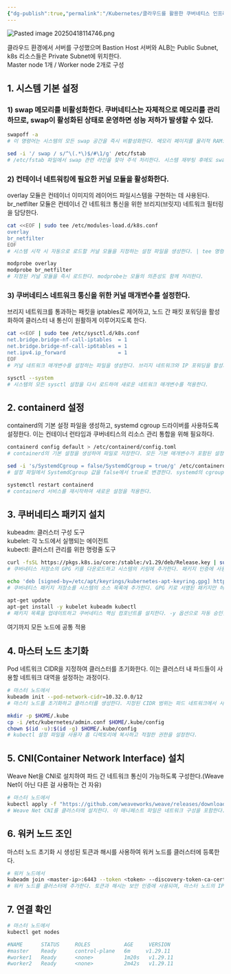 ```yaml
---
{"dg-publish":true,"permalink":"/Kubernetes/클라우드를 활용한 쿠버네티스 인프라 구축 과정/"}
---
```




![Pasted image 20250418114746.png](/img/user/images/Pasted%20image%2020250418114746.png)

클라우드 환경에서 서버를 구성했으며 Bastion Host 서버와 ALB는 Public Subnet, k8s 리소스들은 Private Subnet에 위치한다.  
Master node 1개 / Worker node 2개로 구성

## 1. 시스템 기본 설정

### 1) swap 메모리를 비활성화한다. 쿠버네티스는 자체적으로 메모리를 관리하므로, swap이 활성화된 상태로 운영하면 성능 저하가 발생할 수 있다.

```bash
swapoff -a
# 이 명령어는 시스템의 모든 swap 공간을 즉시 비활성화한다. 메모리 페이지를 물리적 RAM으로 강제 이동시킨다.

sed -i '/ swap / s/^\(.*\)$/#\1/g' /etc/fstab
# /etc/fstab 파일에서 swap 관련 라인을 찾아 주석 처리한다. 시스템 재부팅 후에도 swap이 비활성화 상태를 유지하게 한다.
```

### 2) 컨테이너 네트워킹에 필요한 커널 모듈을 활성화한다.

overlay 모듈은 컨테이너 이미지의 레이어드 파일시스템을 구현하는 데 사용된다.  
br_netfilter 모듈은 컨테이너 간 네트워크 통신을 위한 브리지(브릿지) 네트워크 필터링을 담당한다.

```bash
cat <<EOF | sudo tee /etc/modules-load.d/k8s.conf
overlay
br_netfilter
EOF
# 시스템 시작 시 자동으로 로드할 커널 모듈을 지정하는 설정 파일을 생성한다. | tee 명령어로 출력을 파일에 저장한다.
```

```bash
modprobe overlay
modprobe br_netfilter
# 지정된 커널 모듈을 즉시 로드한다. modprobe는 모듈의 의존성도 함께 처리한다.
```

### 3) 쿠버네티스 네트워크 통신을 위한 커널 매개변수를 설정한다.

브리지 네트워크를 통과하는 패킷을 iptables로 제어하고, 노드 간 패킷 포워딩을 활성화하여 클러스터 내 통신이 원활하게 이루어지도록 한다.

```bash
cat <<EOF | sudo tee /etc/sysctl.d/k8s.conf
net.bridge.bridge-nf-call-iptables  = 1
net.bridge.bridge-nf-call-ip6tables = 1
net.ipv4.ip_forward                 = 1
EOF
# 커널 네트워크 매개변수를 설정하는 파일을 생성한다. 브리지 네트워크와 IP 포워딩을 활성화한다.
```

```bash
sysctl --system
# 시스템의 모든 sysctl 설정을 다시 로드하여 새로운 네트워크 매개변수를 적용한다.
```

## 2. containerd 설정

containerd의 기본 설정 파일을 생성하고, systemd cgroup 드라이버를 사용하도록 설정한다. 이는 컨테이너 런타임과 쿠버네티스의 리소스 관리 통합을 위해 필요하다.

```bash
containerd config default > /etc/containerd/config.toml
# containerd의 기본 설정을 생성하여 파일로 저장한다. 모든 기본 매개변수가 포함된 설정 파일이 생성된다.

sed -i 's/SystemdCgroup = false/SystemdCgroup = true/g' /etc/containerd/config.toml
# 설정 파일에서 SystemdCgroup 값을 false에서 true로 변경한다. systemd의 cgroup 관리 기능을 활성화한다.

systemctl restart containerd
# containerd 서비스를 재시작하여 새로운 설정을 적용한다.
```

## 3. 쿠버네티스 패키지 설치

kubeadm: 클러스터 구성 도구  
kubelet: 각 노드에서 실행되는 에이전트  
kubectl: 클러스터 관리를 위한 명령줄 도구

```bash
curl -fsSL https://pkgs.k8s.io/core:/stable:/v1.29/deb/Release.key | sudo gpg --dearmor -o /etc/apt/keyrings/kubernetes-apt-keyring.gpg
# 쿠버네티스 저장소의 GPG 키를 다운로드하고 시스템의 키링에 추가한다. 패키지 인증에 사용된다.

echo 'deb [signed-by=/etc/apt/keyrings/kubernetes-apt-keyring.gpg] https://pkgs.k8s.io/core:/stable:/v1.29/deb/ /' | sudo tee /etc/apt/sources.list.d/kubernetes.list
# 쿠버네티스 패키지 저장소를 시스템의 소스 목록에 추가한다. GPG 키로 서명된 패키지만 허용한다.

apt-get update
apt-get install -y kubelet kubeadm kubectl
# 패키지 목록을 업데이트하고 쿠버네티스 핵심 컴포넌트를 설치한다. -y 옵션으로 자동 승인한다.
```

여기까지 모든 노드에 공통 적용

## 4. 마스터 노드 초기화

Pod 네트워크 CIDR을 지정하여 클러스터를 초기화한다. 이는 클러스터 내 파드들이 사용할 네트워크 대역을 설정하는 과정이다.

```bash
# 마스터 노드에서
kubeadm init --pod-network-cidr=10.32.0.0/12
# 마스터 노드를 초기화하고 클러스터를 생성한다. 지정된 CIDR 범위는 파드 네트워크에서 사용된다.

mkdir -p $HOME/.kube
cp -i /etc/kubernetes/admin.conf $HOME/.kube/config
chown $(id -u):$(id -g) $HOME/.kube/config
# kubectl 설정 파일을 사용자 홈 디렉토리에 복사하고 적절한 권한을 설정한다.
```

## 5. CNI(Container Network Interface) 설치

Weave Net을 CNI로 설치하여 파드 간 네트워크 통신이 가능하도록 구성한다.(Weave Net이 아닌 다른 걸 사용하는 건 자유)

```bash
# 마스터 노드에서
kubectl apply -f "https://github.com/weaveworks/weave/releases/download/v2.8.1/weave-daemonset-k8s.yaml"
# Weave Net CNI를 클러스터에 설치한다. 이 매니페스트 파일은 네트워크 구성을 포함한다.
```

## 6. 워커 노드 조인

마스터 노드 초기화 시 생성된 토큰과 해시를 사용하여 워커 노드를 클러스터에 등록한다.

```bash
# 워커 노드에서
kubeadm join <master-ip>:6443 --token <token> --discovery-token-ca-cert-hash sha256:<hash>
# 워커 노드를 클러스터에 추가한다. 토큰과 해시는 보안 인증에 사용되며, 마스터 노드의 IP에 연결을 시도한다.
```

## 7. 연결 확인

```bash
# 마스터 노드에서
kubectl get nodes

#NAME      STATUS     ROLES           AGE     VERSION
#master    Ready      control-plane   6m     v1.29.11
#worker1   Ready      <none>          1m20s   v1.29.11
#worker2   Ready      <none>          2m42s   v1.29.11
```